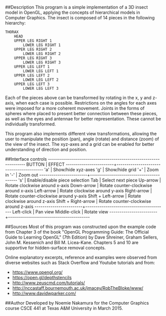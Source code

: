 ##Description
This program is a simple implementation of a 3D insect model in OpenGL, applying the concepts of hierarchical models in Computer Graphics. The insect is composed of 14 pieces in the following hierarchy:

	THORAX
		HEAD
		UPPER LEG RIGHT 1
			LOWER LEG RIGHT 1
		UPPER LEG RIGHT 2
			LOWER LEG RIGHT 2
		UPPER LEG RIGHT 3
			LOWER LEG RIGHT 3
		UPPER LEG LEFT 1
			LOWER LEG LEFT 1
		UPPER LEG LEFT 2
			LOWER LEG LEFT 2
		UPPER LEG LEFT 3
			LOWER LEG LEFT 3

Each of the pieces above can be transformed by rotating in the x, y and z-axis, when each case is possible. Restrictions on the angles for each axes were imposed for a more coherent movement. Joints in the forms of spheres where placed to present better connection between these pieces, as well as the eyes and antennae for better representation. These cannot be individually transformed.

This program also implements different view transformations, allowing the user to manipulate the position (pan), angle (rotate) and distance (zoom) of the view of the insect. The xyz-axes and a grid can be enabled for better understanding of direction and position.

##Interface controls
	------------------------------------------------------------------
	  	BUTTON		        |				EFFECT
	------------------------+-----------------------------------------
		'a'					|	Show/hide xyz-axes
		'g'					|	Show/hide grid
		'+'					|	Zoom in 
		'-'					|	Zoom out
	------------------------+-----------------------------------------
		's'					|	Enable/disable piece selection
		Tab					|	Select next piece
		Up-arrow			|	Rotate clockwise around x-axis
		Down-arrow			|	Rotate counter-clockwise around x-axis
		Left-arrow			|	Rotate clockwise around y-axis
		Right-arrow			|	Rotate counter-clockwise around y-axis
		Shift + Left-arrow	|	Rotate clockwise around z-axis
		Shift + Right-arrow	|	Rotate counter-clockwise around z-axis
	------------------------+-----------------------------------------
		Left-click			|	Pan view
		Middle-click		|	Rotate view
	------------------------+-----------------------------------------

##Sources
Most of this program was constructed upon the example code from Chapter 3 of the book "OpenGL Programming Guide: The Official Guide to Learning OpenGL" (7th Edition) by Dave Shreiner, Graham Sellers, John M. Kessenich and Bill M. Licea-Kane. Chapters 5 and 10 are supportive for hidden-surface removal concepts.

Online explanatory excerpts, reference and examples were observed from diverse websites such as Stack Overflow and Youtube tutorials and from:

* https://www.opengl.org/
* https://open.gl/depthstencils
* http://www.zeuscmd.com/tutorials/
* http://nccastaff.bournemouth.ac.uk/jmacey/RobTheBloke/www/
* http://www.davidwparker.com/

##Author
Developed by Noemie Nakamura for the Computer Graphics course CSCE 441 at Texas A&M University in March 2015.

